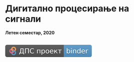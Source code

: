 # Дигитално процесирање на сигнали 
**Летен семестар, 2020** <br> <br>

[![Binder](https://github.com/zelenkastiot/binder_badges/blob/master/badges/dps_binder_badge.svg)](https://mybinder.org/v2/gh/zelenkastiot/FCSE-Digital-Signal-Processing/HEAD)
